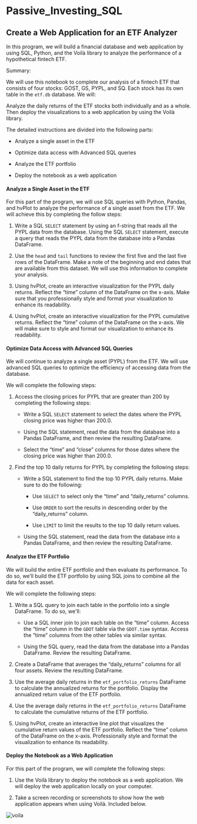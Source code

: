 # Passive_Investing_SQL

## Create a Web Application for an ETF Analyzer

In this program, we will build a financial database and web application by using SQL, Python, and the Voilà library to analyze the performance of a hypothetical fintech ETF.

Summary: 

We will use this notebook to complete our analysis of a fintech ETF that consists of four stocks: GOST, GS, PYPL, and SQ. Each stock has its own table in the `etf.db` database.  We will:

Analyze the daily returns of the ETF stocks both individually and as a whole. Then deploy the visualizations to a web application by using the Voilà library.

The detailed instructions are divided into the following parts:

* Analyze a single asset in the ETF

* Optimize data access with Advanced SQL queries

* Analyze the ETF portfolio

* Deploy the notebook as a web application

#### Analyze a Single Asset in the ETF

For this part of the program, we will use SQL queries with Python, Pandas, and hvPlot to analyze the performance of a single asset from the ETF.  We will achieve this by completing the follow steps:

1. Write a SQL `SELECT` statement by using an f-string that reads all the PYPL data from the database. Using the SQL `SELECT` statement, execute a query that reads the PYPL data from the database into a Pandas DataFrame.

2. Use the `head` and `tail` functions to review the first five and the last five rows of the DataFrame. Make a note of the beginning and end dates that are available from this dataset. We will use this information to complete your analysis.

3. Using hvPlot, create an interactive visualization for the PYPL daily returns. Reflect the “time” column of the DataFrame on the x-axis. Make sure that you professionally style and format your visualization to enhance its readability.

4. Using hvPlot, create an interactive visualization for the PYPL cumulative returns. Reflect the “time” column of the DataFrame on the x-axis. We will make sure to style and format our visualization to enhance its readability.

#### Optimize Data Access with Advanced SQL Queries

We will continue to analyze a single asset (PYPL) from the ETF. We will use advanced SQL queries to optimize the efficiency of accessing data from the database.

We will complete the following steps:

1. Access the closing prices for PYPL that are greater than 200 by completing the following steps:

    - Write a SQL `SELECT` statement to select the dates where the PYPL closing price was higher than 200.0.

    - Using the SQL statement, read the data from the database into a Pandas DataFrame, and then review the resulting DataFrame.

    - Select the “time” and “close” columns for those dates where the closing price was higher than 200.0.

2. Find the top 10 daily returns for PYPL by completing the following steps:

    -  Write a SQL statement to find the top 10 PYPL daily returns. Make sure to do the following:

        * Use `SELECT` to select only the “time” and “daily_returns” columns.

        * Use `ORDER` to sort the results in descending order by the “daily_returns” column.

        * Use `LIMIT` to limit the results to the top 10 daily return values.

    - Using the SQL statement, read the data from the database into a Pandas DataFrame, and then review the resulting DataFrame.

#### Analyze the ETF Portfolio

We will build the entire ETF portfolio and then evaluate its performance. To do so, we’ll build the ETF portfolio by using SQL joins to combine all the data for each asset.

We will complete the following steps:

1. Write a SQL query to join each table in the portfolio into a single DataFrame. To do so, we'll:

    - Use a SQL inner join to join each table on the “time” column. Access the “time” column in the `GDOT` table via the `GDOT.time` syntax. Access the “time” columns from the other tables via similar syntax.

    - Using the SQL query, read the data from the database into a Pandas DataFrame. Review the resulting DataFrame.

2. Create a DataFrame that averages the “daily_returns” columns for all four assets. Review the resulting DataFrame.

3. Use the average daily returns in the `etf_portfolio_returns` DataFrame to calculate the annualized returns for the portfolio. Display the annualized return value of the ETF portfolio.

4. Use the average daily returns in the `etf_portfolio_returns` DataFrame to calculate the cumulative returns of the ETF portfolio.

5. Using hvPlot, create an interactive line plot that visualizes the cumulative return values of the ETF portfolio. Reflect the “time” column of the DataFrame on the x-axis. Professionally style and format the visualization to enhance its readability.

#### Deploy the Notebook as a Web Application

For this part of the program, we will complete the following steps:

1. Use the Voilà library to deploy the notebook as a web application. We will deploy the web application locally on your computer.

2. Take a screen recording or screenshots to show how the web application appears when using Voilà. Included below.

![voila](https://user-images.githubusercontent.com/96210633/154882688-641fa6b2-9e65-465e-8e30-e4981d7eedb0.PNG)
